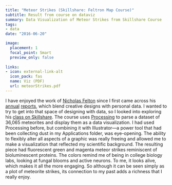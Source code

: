 ```yaml
---
title: "Meteor Strikes (Skillshare: Feltron Map Course)"
subtitle: Result from course on dataviz
summary: Data Visualization of Meteor Strikes from Skillshare Course
tags:
- data
date: "2016-06-20"

image:
  placement: 1
  focal_point: Smart
  preview_only: false
  
links:
- icon: external-link-alt
  icon_pack: fas
  name: Viz (PDF)
  url: meteorStrikes.pdf
--- 
```


I have enjoyed the work of [Nicholas Felton](http://feltron.com/info.html) since I first came across his [annual](http://feltron.com/FAR09.html) [reports](http://feltron.com/FAR13.html), which blend creative designs with personal data. I wanted to try to get into that space of designing with data, so I looked into exploring his [class on Skillshare](https://skl.sh/1j3x4Ez). The course uses [Processing](https://processing.org/) to parse a dataset of 36,065 meteorites and display them as a data visualization. I had used Processing before, but combining it with Illustrator—a power tool that had been collecting dust in my Applications folder, was eye-opening. The ability to flexibly alter all aspects of a graphic was really freeing and allowed me to make a visualization that reflected my scientific background. The resulting piece had fluorescent green and magenta meteor strikes reminiscent of bioluminescent proteins. The colors remind me of being in college biology labs, looking at fungal blooms and active neurons. To me, it looks alive, which makes it all the more engaging. So although it can be seen simply as a plot of meteorite strikes, its connection to my past adds a richness that I really enjoy.